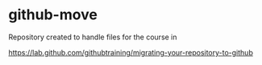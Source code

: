 # github-move

Repository created to handle files for the course in 

https://lab.github.com/githubtraining/migrating-your-repository-to-github
